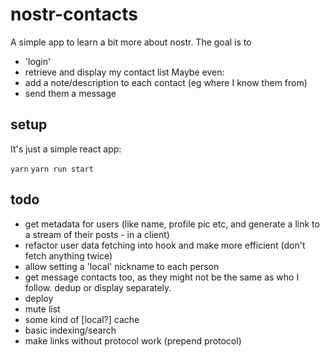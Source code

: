 # nostr-contacts

A simple app to learn a bit more about nostr. The goal is to

- 'login'
- retrieve and display my contact list
Maybe even:
- add a note/description to each contact (eg where I know them from)
- send them a message

## setup

It's just a simple react app:

`yarn`
`yarn run start`

## todo

- get metadata for users (like name, profile pic etc, and generate a link to a stream of their posts - in a client)
- refactor user data fetching into hook and make more efficient (don't fetch anything twice)
- allow setting a 'local' nickname to each person
- get message contacts too, as they might not be the same as who I follow. dedup or display separately.
- deploy
- mute list
- some kind of [local?] cache
- basic indexing/search
- make links without protocol work (prepend protocol)
